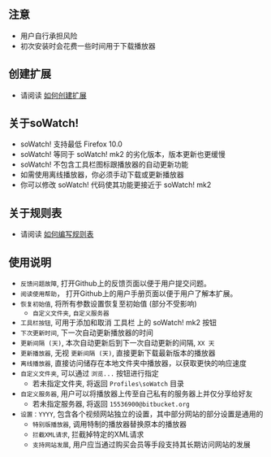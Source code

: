 ## 注意

- 用户自行承担风险
- 初次安装时会花费一些时间用于下载播放器

## 创建扩展

- 请阅读 [如何创建扩展](https://github.com/jc3213/Misc/blob/master/Manual/zh-CN/HowToBuild.md)

## 关于soWatch!

- soWatch! 支持最低 Firefox 10.0
- soWatch! 等同于 soWatch! mk2 的劣化版本，版本更新也更缓慢
- soWatch! 不包含工具栏图标跟播放器的自动更新功能
- 如需使用离线播放器，你必须手动下载或更新播放器
- 你可以修改 soWatch! 代码使其功能更接近于 soWatch! mk2

## 关于规则表

- 请阅读 [如何编写规则表](https://github.com/jc3213/Misc/blob/master/Manual/zh-CN/soWatch-mk2.rulelist.md)

## 使用说明

- `反馈问题故障`,  打开Github上的反馈页面以便于用户提交问题。
- `阅读使用帮助`， 打开Github上的用户手册页面以便于用户了解本扩展。
- `恢复初始值`, 将所有参数设置恢复至初始值 (部分不受影响)
  - `自定义文件夹`, `自定义服务器`
- `工具栏按钮`, 可用于添加和取消 工具栏 上的 soWatch! mk2 按钮
- `下次更新时间`, 下一次自动更新播放器的时间
- `更新间隔 (天)`, 本次自动更新后到下一次自动更新的间隔, `XX 天`
- `更新播放器`, 无视 `更新间隔 (天)`, 直接更新下载最新版本的播放器
- `离线播放器`, 直接访问储存在本地文件夹中播放器，以获取更快的响应速度
- `自定义文件夹`, 可以通过 `浏览...` 按钮进行指定
  - 若未指定文件夹, 将返回 `Profiles\soWatch` 目录
- `自定义服务器`, 用户可以将播放器上传至自己私有的服务器上并仅分享给好友
  - 若未指定服务器, 将返回 `15536900@bitbucket.org`
- `设置：YYYY`, 包含各个视频网站独立的设置，其中部分网站的部分设置是通用的
  - `特别版播放器`, 调用特制的播放器替换原本的播放器
  - `拦截XML请求`, 拦截掉特定的XML请求
  - `支持网站发展`, 用户应当通过购买会员等手段支持其长期访问网站的发展
